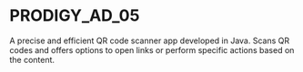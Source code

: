 # PRODIGY_AD_05
A precise and efficient QR code scanner app developed in Java. Scans QR codes and offers options to open links or perform specific actions based on the content. 
